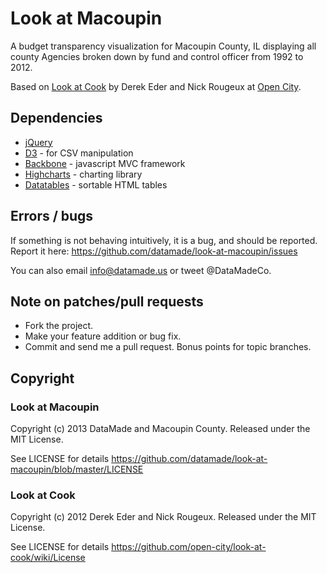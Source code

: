 # Look at Macoupin

A budget transparency visualization for Macoupin County, IL displaying all county Agencies broken down by fund and control officer from 1992 to 2012.

Based on [Look at Cook](http://lookatcook.com) by Derek Eder and Nick Rougeux at [Open City](http://opencityapps.org).

## Dependencies

- [jQuery](http://jquery.com)
- [D3](http://d3js.org) - for CSV manipulation
- [Backbone](http://backbonejs.org/) - javascript MVC framework
- [Highcharts](http://www.highcharts.com/) - charting library
- [Datatables](http://datatables.net) - sortable HTML tables

## Errors / bugs

If something is not behaving intuitively, it is a bug, and should be reported.
Report it here: https://github.com/datamade/look-at-macoupin/issues

You can also email info@datamade.us or tweet @DataMadeCo.

## Note on patches/pull requests

* Fork the project.
* Make your feature addition or bug fix.
* Commit and send me a pull request. Bonus points for topic branches.

## Copyright

### Look at Macoupin 

Copyright (c) 2013 DataMade and Macoupin County. Released under the MIT License.

See LICENSE for details https://github.com/datamade/look-at-macoupin/blob/master/LICENSE

### Look at Cook 

Copyright (c) 2012 Derek Eder and Nick Rougeux. Released under the MIT License.

See LICENSE for details https://github.com/open-city/look-at-cook/wiki/License